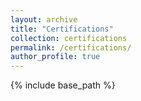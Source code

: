 ```yaml
---
layout: archive
title: "Certifications"
collection: certifications
permalink: /certifications/
author_profile: true
---
```


{% include base_path %}


